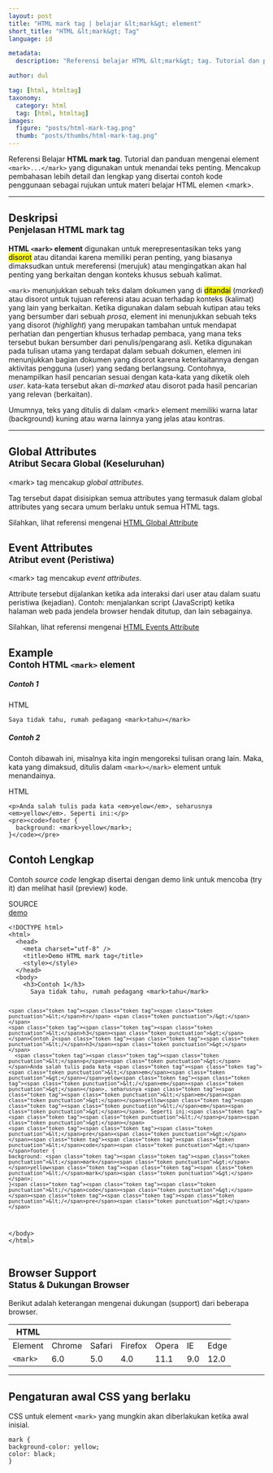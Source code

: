 ```yaml
---
layout: post
title: "HTML mark tag | belajar &lt;mark&gt; element"
short_title: "HTML &lt;mark&gt; Tag"
language: id

metadata:
  description: "Referensi belajar HTML &lt;mark&gt; tag. Tutorial dan panduan mengenai element &lt;mark&gt;&lt;/mark&gt;, penjelasan dengan contoh kode penggunaan sebagai referensi belajar HTML &lt;mark&gt;"

author: dul

tag: [html, htmltag]
taxonomy:
  category: html
  tag: [html, htmltag]
images:
  figure: "posts/html-mark-tag.png"
  thumb: "posts/thumbs/html-mark-tag.png"
---
```

<p class="text-muted">
    Referensi Belajar <strong>HTML mark tag</strong>. Tutorial dan panduan mengenai element <code>&lt;mark&gt;...&lt;/mark&gt;</code> yang digunakan untuk menandai teks penting. Mencakup pembahasan lebih detail dan lengkap yang disertai contoh kode penggunaan sebagai rujukan untuk materi belajar HTML <span lang="id">elemen</span> &lt;mark&gt;.
</p>
<hr class="uk-article-divider">

<h2 class="title-sub bd-danger bd-left bd-left-only">Deskripsi <br>
    <small>Penjelasan HTML <span class="html-tag">mark</span> tag</small>
</h2>
<p>
  <strong>HTML <code>&lt;mark&gt;</code> element</strong> digunakan untuk merepresentasikan  teks yang <mark>disorot</mark> atau ditandai karena memiliki peran penting, yang biasanya dimaksudkan untuk mereferensi (merujuk) atau mengingatkan akan hal penting yang berkaitan dengan konteks khusus sebuah kalimat.
</p>
<p><code>&lt;mark&gt;</code> menunjukkan sebuah teks dalam dokumen yang di <mark>ditandai</mark> (<i>marked</i>) atau disorot untuk tujuan referensi atau acuan terhadap konteks (kalimat) yang lain yang berkaitan. Ketika digunakan dalam sebuah kutipan atau teks yang bersumber dari sebuah <i title="karangan bebas">prosa</i>, element ini menunjukkan sebuah teks yang disorot (<em>highlight</em>) yang merupakan tambahan untuk mendapat perhatian dan pengertian khusus terhadap pembaca, yang mana teks tersebut bukan bersumber dari penulis/pengarang asli. Ketika digunakan pada tulisan utama yang terdapat dalam sebuah dokumen, elemen ini menunjukkan bagian dokumen yang disorot karena keterkaitannya dengan aktivitas pengguna (user) yang sedang berlangsung. Contohnya, menampilkan hasil pencarian sesuai dengan kata-kata yang diketik oleh <i>user</i>. kata-kata tersebut akan di-<i>marked</i> atau disorot pada hasil pencarian yang relevan (berkaitan).
</p>
<p>Umumnya, teks yang ditulis di dalam &lt;mark&gt; element memiliki warna latar (background) kuning atau warna lainnya yang jelas atau kontras.</p>

<hr class="uk-article-divider">
<!-- Global Attributes -->
<section id="global-attribute">
  <h2 class="title-sub bd-danger bd-left bd-left-only">Global Attributes <br>
    <small>Atribut Secara Global (Keseluruhan)</small>
  </h2>
  <div class="">
    <p>&lt;mark&gt; tag mencakup <em>global attributes</em>.</p>
    <div class="collapse-global uk-hidden" aria-hidden="true">
      <p>Tag tersebut dapat disisipkan semua attributes yang termasuk dalam global attributes yang secara umum berlaku untuk semua HTML tags.</p>
      <div class="footer-callout info">
        <p>Silahkan, lihat referensi mengenai <a href="https://www.apacara.com/tutorial/html/html-global-attribute.html">HTML Global Attribute</a></p>
      </div>
    </div>
  </div>
</section>

<!-- Event Attributes -->
<section>
  <h2 class="title-sub bd-danger bd-left bd-left-only">Event Attributes <br>
    <small>Atribut event  (Peristiwa)</small>
  </h2>
  <div class="dul-callout dul-callout-warning">
    <p>&lt;mark&gt; tag mencakup <em>event attributes</em>. </p>
    <div>
      <p>Attribute tersebut dijalankan ketika ada interaksi dari user atau dalam suatu peristiwa (kejadian). Contoh: menjalankan script (JavaScript) ketika halaman web pada jendela browser hendak ditutup, dan lain sebagainya.</p>
      <div class="footer-callout warning">
        <p>Silahkan, lihat referensi mengenai <a href="https://www.apacara.com/tutorial/html/html-event-attribute.html">HTML Events Attribute</a></p>
      </div>
    </div>
  </div>
</section>

<!-- Example -->
<section id="example">
  <h2 class="title-sub bd-danger bd-left bd-left-only">Example<br>
    <small>Contoh HTML <code>&lt;mark&gt;</code> element</small>
  </h2>
  <h5>Contoh 1</h5>
<!-- HTML Code Example -->
<div class="icard">
<div class="icard-heading clearfix co-wh bg-pi2">
<div class="icard-bar">
  <div class="icard-bar-left pull-left">
    <i class="fa fa-html5" aria-hidden="true"></i>
    <span>HTML</span>
  </div>
  
</div>
</div>
<div class="icard-body icode itheme">
<pre class="prettyprint linenums line-numbers highlight language-markup"><code data-language="html" class="html  language-markup">Saya tidak tahu, rumah pedagang <span class="token tag"><span class="token tag"><span class="token punctuation">&lt;</span>mark</span><span class="token punctuation">&gt;</span></span>tahu&gt;<span class="token tag"><span class="token tag"><span class="token punctuation">&lt;/</span>mark</span><span class="token punctuation">&gt;</span></span><span aria-hidden="true" class="line-numbers-rows"><span></span></span></code>
</pre>
</div>
</div>

  <h5>Contoh 2</h5>
  <p>Contoh dibawah ini, misalnya kita ingin mengoreksi tulisan orang lain. Maka, kata yang dimaksud, ditulis dalam <code>&lt;mark&gt;&lt;/mark&gt;</code> element untuk menandainya.</p>
<!-- HTML Code Example -->
<div class="icard">
<div class="icard-heading clearfix co-wh bg-pi2">
<div class="icard-bar">
  <div class="icard-bar-left pull-left">
    <i class="fa fa-html5" aria-hidden="true"></i>
    <span>HTML</span>
  </div>
  
</div>
</div>
<div class="icard-body icode itheme">
<pre class="prettyprint linenums line-numbers highlight language-markup"><code data-language="html" class="html  language-markup"><span class="token tag"><span class="token tag"><span class="token punctuation">&lt;</span>p</span><span class="token punctuation">&gt;</span></span>Anda salah tulis pada kata <span class="token tag"><span class="token tag"><span class="token punctuation">&lt;</span>em</span><span class="token punctuation">&gt;</span></span>yelow<span class="token tag"><span class="token tag"><span class="token punctuation">&lt;/</span>em</span><span class="token punctuation">&gt;</span></span>, seharusnya <span class="token tag"><span class="token tag"><span class="token punctuation">&lt;</span>em</span><span class="token punctuation">&gt;</span></span>yellow<span class="token tag"><span class="token tag"><span class="token punctuation">&lt;/</span>em</span><span class="token punctuation">&gt;</span></span>. Seperti ini:<span class="token tag"><span class="token tag"><span class="token punctuation">&lt;/</span>p</span><span class="token punctuation">&gt;</span></span>
<span class="token tag"><span class="token tag"><span class="token punctuation">&lt;</span>pre</span><span class="token punctuation">&gt;</span></span><span class="token tag"><span class="token tag"><span class="token punctuation">&lt;</span>code</span><span class="token punctuation">&gt;</span></span>footer {
  background: <span class="token tag"><span class="token tag"><span class="token punctuation">&lt;</span>mark</span><span class="token punctuation">&gt;</span></span>yellow<span class="token tag"><span class="token tag"><span class="token punctuation">&lt;/</span>mark</span><span class="token punctuation">&gt;</span></span>;
}<span class="token tag"><span class="token tag"><span class="token punctuation">&lt;/</span>code</span><span class="token punctuation">&gt;</span></span><span class="token tag"><span class="token tag"><span class="token punctuation">&lt;/</span>pre</span><span class="token punctuation">&gt;</span></span><span aria-hidden="true" class="line-numbers-rows"><span></span><span></span><span></span><span></span></span></code>
</pre>
</div>
</div>

</section>
<h2 class="title-sub bd-danger bd-left bd-left-only">Contoh Lengkap
</h2>
<p>Contoh <em>source code</em> lengkap disertai dengan demo link untuk mencoba (try it) dan melihat hasil (preview) kode.</p>
<div class="icard">
  <div class="icard-heading clearfix co-wh bg-pi2">
    <div class="icard-bar">
      <div class="icard-bar-left pull-left">
        <i class="fa fa-html5" aria-hidden="true"></i>
        <span>SOURCE</span>
      </div>
      <div class="icard-bar-right pull-right">
        <a href="https://www.apacara.com/example/html/tag/mark.html" target="_blank"><span>demo</span><i class="fa fa-external-link" role="button"></i></a>
      </div>
    </div>
  </div>
  <div class="icard-body icode itheme bg-gr3">
<pre class="prettyprint highlight max-height language-markup"><code data-language="html" class="inline  language-markup"><span class="token doctype">&lt;!DOCTYPE html&gt;</span>
<span class="token tag"><span class="token tag"><span class="token punctuation">&lt;</span>html</span><span class="token punctuation">&gt;</span></span>
  <span class="token tag"><span class="token tag"><span class="token punctuation">&lt;</span>head</span><span class="token punctuation">&gt;</span></span>
    <span class="token tag"><span class="token tag"><span class="token punctuation">&lt;</span>meta</span> <span class="token attr-name">charset</span><span class="token attr-value"><span class="token punctuation">=</span><span class="token punctuation">"</span>utf-8<span class="token punctuation">"</span></span> <span class="token punctuation">/&gt;</span></span>
    <span class="token tag"><span class="token tag"><span class="token punctuation">&lt;</span>title</span><span class="token punctuation">&gt;</span></span>Demo HTML mark tag<span class="token tag"><span class="token tag"><span class="token punctuation">&lt;/</span>title</span><span class="token punctuation">&gt;</span></span>
    <span class="token tag"><span class="token tag"><span class="token punctuation">&lt;</span>style</span><span class="token punctuation">&gt;</span></span><span class="token style language-css"></span><span class="token tag"><span class="token tag"><span class="token punctuation">&lt;/</span>style</span><span class="token punctuation">&gt;</span></span>
  <span class="token tag"><span class="token tag"><span class="token punctuation">&lt;/</span>head</span><span class="token punctuation">&gt;</span></span>
  <span class="token tag"><span class="token tag"><span class="token punctuation">&lt;</span>body</span><span class="token punctuation">&gt;</span></span>
    <span class="token tag"><span class="token tag"><span class="token punctuation">&lt;</span>h3</span><span class="token punctuation">&gt;</span></span>Contoh 1<span class="token tag"><span class="token tag"><span class="token punctuation">&lt;/</span>h3</span><span class="token punctuation">&gt;</span></span>
      Saya tidak tahu, rumah pedagang <span class="token tag"><span class="token tag"><span class="token punctuation">&lt;</span>mark</span><span class="token punctuation">&gt;</span></span>tahu<span class="token tag"><span class="token tag"><span class="token punctuation">&lt;/</span>mark</span><span class="token punctuation">&gt;</span></span>

    <span class="token tag"><span class="token tag"><span class="token punctuation">&lt;</span>hr</span> <span class="token punctuation">/&gt;</span></span>
    <span class="token tag"><span class="token tag"><span class="token punctuation">&lt;</span>h3</span><span class="token punctuation">&gt;</span></span>Contoh 2<span class="token tag"><span class="token tag"><span class="token punctuation">&lt;/</span>h3</span><span class="token punctuation">&gt;</span></span>
      <span class="token tag"><span class="token tag"><span class="token punctuation">&lt;</span>p</span><span class="token punctuation">&gt;</span></span>Anda salah tulis pada kata <span class="token tag"><span class="token tag"><span class="token punctuation">&lt;</span>em</span><span class="token punctuation">&gt;</span></span>yelow<span class="token tag"><span class="token tag"><span class="token punctuation">&lt;/</span>em</span><span class="token punctuation">&gt;</span></span>, seharusnya <span class="token tag"><span class="token tag"><span class="token punctuation">&lt;</span>em</span><span class="token punctuation">&gt;</span></span>yellow<span class="token tag"><span class="token tag"><span class="token punctuation">&lt;/</span>em</span><span class="token punctuation">&gt;</span></span>. Seperti ini:<span class="token tag"><span class="token tag"><span class="token punctuation">&lt;/</span>p</span><span class="token punctuation">&gt;</span></span>
    <span class="token tag"><span class="token tag"><span class="token punctuation">&lt;</span>pre</span><span class="token punctuation">&gt;</span></span><span class="token tag"><span class="token tag"><span class="token punctuation">&lt;</span>code</span><span class="token punctuation">&gt;</span></span>footer {
    background: <span class="token tag"><span class="token tag"><span class="token punctuation">&lt;</span>mark</span><span class="token punctuation">&gt;</span></span>yellow<span class="token tag"><span class="token tag"><span class="token punctuation">&lt;/</span>mark</span><span class="token punctuation">&gt;</span></span>;
    }<span class="token tag"><span class="token tag"><span class="token punctuation">&lt;/</span>code</span><span class="token punctuation">&gt;</span></span><span class="token tag"><span class="token tag"><span class="token punctuation">&lt;/</span>pre</span><span class="token punctuation">&gt;</span></span>
  <span class="token tag"><span class="token tag"><span class="token punctuation">&lt;/</span>body</span><span class="token punctuation">&gt;</span></span>
<span class="token tag"><span class="token tag"><span class="token punctuation">&lt;/</span>html</span><span class="token punctuation">&gt;</span></span></code>
</pre>
  </div>
</div>
<!-- Article Aside -->

<!-- Browser Support -->
<aside id="browser">
<h2 class="title-sub bd-danger bd-left bd-left-only">Browser Support <br>
  <small>Status &amp; Dukungan Browser </small>
</h2>
<p>Berikut adalah keterangan mengenai dukungan (support) dari beberapa browser.</p>
<div class="table-responsive uk-overflow-container">
  <table class="table uk-table uk-text-nowrap full-width">
        <thead>
          <tr>
            <th>HTML</th>
            <th title="Chrome"><i class="fa fa-chrome fa fa-lg"></i></th>
            <th title="Safari"><i class="fa fa-safari fa fa-lg"></i></th>
            <th title="Firefox"><i class="fa fa-firefox fa fa-lg"></i></th>
            <th title="Opera"><i class="fa fa-opera fa fa-lg"></i></th>
            <th title="Internet Explorer"><i class="fa fa-internet-explorer fa fa-lg"></i></th>
            <th title="Edge"><i class="fa fa-edge fa fa-lg"></i></th>
          </tr>
        </thead>
        <tbody>
          <tr>
            <td>Element</td>
            <td>Chrome</td>
            <td>Safari</td>
            <td>Firefox</td>
            <td>Opera</td>
            <td>IE</td>
            <td>Edge</td>
          </tr>
          <tr>
            <td><code>&lt;mark&gt;</code></td>
            <td class="success">6.0</td>
            <td class="success">5.0</td>
            <td class="success">4.0</td>
            <td class="success">11.1</td>
            <td class="success">9.0</td>
            <td class="success">12.0</td>
          </tr>
        </tbody>
  </table>
</div>

<hr class="uk-article-divider">
<!-- Default CSS -->
<div class="dul-block">
  <h2 class="title-sub bd-danger bd-left bd-left-only">Pengaturan awal CSS yang berlaku&nbsp;</h2>
  <p>CSS untuk element <code>&lt;mark&gt;</code> yang mungkin akan diberlakukan ketika awal inisial.</p>
  <div class="icode itheme css">
<pre class="prettyprint highlight language-css"><code data-language="css" class=" inline language-css"><span class="token selector">mark</span> <span class="token punctuation">{</span>
<span class="token property">background-color</span><span class="token punctuation">:</span> yellow<span class="token punctuation">;</span>
<span class="token property">color</span><span class="token punctuation">:</span> black<span class="token punctuation">;</span>
<span class="token punctuation">}</span></code></pre>
</div>
</div>

</aside>
